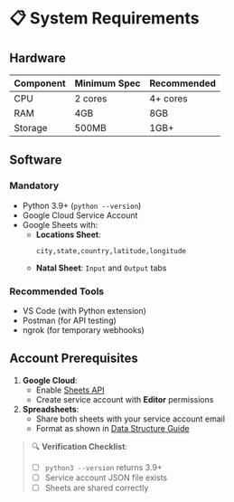 # 📋 System Requirements

## Hardware
| Component | Minimum Spec | Recommended |
|-----------|--------------|-------------|
| CPU       | 2 cores      | 4+ cores    |
| RAM       | 4GB          | 8GB         |
| Storage   | 500MB        | 1GB+        |

## Software
### Mandatory
- Python 3.9+ (`python --version`)
- Google Cloud Service Account
- Google Sheets with:
  - **Locations Sheet**: 
    ```csv
    city,state,country,latitude,longitude
    ```
  - **Natal Sheet**: `Input` and `Output` tabs

### Recommended Tools
- VS Code (with Python extension)
- Postman (for API testing)
- ngrok (for temporary webhooks)

## Account Prerequisites
1. **Google Cloud**:
   - Enable [Sheets API](https://console.cloud.google.com/apis/library/sheets.googleapis.com)
   - Create service account with **Editor** permissions
2. **Spreadsheets**:
   - Share both sheets with your service account email
   - Format as shown in [Data Structure Guide](../4-Code-Guides/Google-Sheets-API.md#data-structure)

> 🔍 **Verification Checklist**:
> - [ ] `python3 --version` returns 3.9+
> - [ ] Service account JSON file exists
> - [ ] Sheets are shared correctly